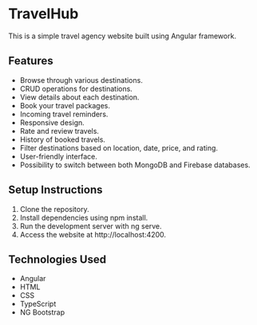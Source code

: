 # TravelHub
This is a simple travel agency website built using Angular framework.

## Features
- Browse through various destinations.
- CRUD operations for destinations.
- View details about each destination.
- Book your travel packages.
- Incoming travel reminders.
- Responsive design.
- Rate and review travels.
- History of booked travels.
- Filter destinations based on location, date, price, and rating.
- User-friendly interface.
- Possibility to switch between both MongoDB and Firebase databases.

## Setup Instructions
1. Clone the repository.
2. Install dependencies using npm install.
3. Run the development server with ng serve.
4. Access the website at http://localhost:4200. 

## Technologies Used
- Angular
- HTML
- CSS
- TypeScript
- NG Bootstrap
